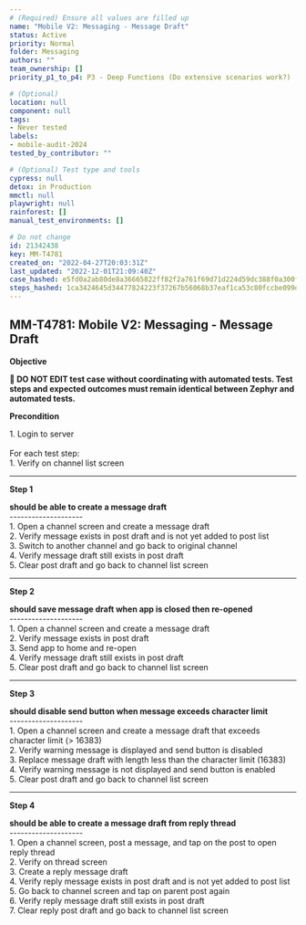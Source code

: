```yaml
---
# (Required) Ensure all values are filled up
name: "Mobile V2: Messaging - Message Draft"
status: Active
priority: Normal
folder: Messaging
authors: ""
team_ownership: []
priority_p1_to_p4: P3 - Deep Functions (Do extensive scenarios work?)

# (Optional)
location: null
component: null
tags:
- Never tested
labels: 
- mobile-audit-2024
tested_by_contributor: ""

# (Optional) Test type and tools
cypress: null
detox: in Production
mmctl: null
playwright: null
rainforest: []
manual_test_environments: []

# Do not change
id: 21342438
key: MM-T4781
created_on: "2022-04-27T20:03:31Z"
last_updated: "2022-12-01T21:09:40Z"
case_hashed: e5fd0a2ab80de8a36665822ff82f2a761f69d71d224d59dc388f0a300f8db75291526d618e4bf7b462e1f19aec7d66c6
steps_hashed: 1ca3424645d34477824223f37267b56068b37eaf1ca53c80fccbe099d243928a35e57298d97c6382bd17cd602580b006
---
```


<!-- (Auto-generated) Based on frontmatter's "key" and "name" -->

## MM-T4781: Mobile V2: Messaging - Message Draft

**Objective**

**🛑 DO NOT EDIT test case without coordinating with automated tests. Test steps and expected outcomes must remain identical between Zephyr and automated tests.**

**Precondition**

1\. Login to server\
\
For each test step:\
1\. Verify on channel list screen

---

**Step 1**

**should be able to create a message draft**\
\--------------------\
1\. Open a channel screen and create a message draft\
2\. Verify message exists in post draft and is not yet added to post list\
3\. Switch to another channel and go back to original channel\
4\. Verify message draft still exists in post draft\
5\. Clear post draft and go back to channel list screen

---

**Step 2**

**should save message draft when app is closed then re-opened**\
\--------------------\
1\. Open a channel screen and create a message draft\
2\. Verify message exists in post draft\
3\. Send app to home and re-open\
4\. Verify message draft still exists in post draft\
5\. Clear post draft and go back to channel list screen

---

**Step 3**

**should disable send button when message exceeds character limit**\
\--------------------\
1\. Open a channel screen and create a message draft that exceeds character limit (> 16383)\
2\. Verify warning message is displayed and send button is disabled\
3\. Replace message draft with length less than the character limit (16383)\
4\. Verify warning message is not displayed and send button is enabled\
5\. Clear post draft and go back to channel list screen

---

**Step 4**

**should be able to create a message draft from reply thread**\
\--------------------\
1\. Open a channel screen, post a message, and tap on the post to open reply thread\
2\. Verify on thread screen\
3\. Create a reply message draft\
4\. Verify reply message exists in post draft and is not yet added to post list\
5\. Go back to channel screen and tap on parent post again\
6\. Verify reply message draft still exists in post draft\
7\. Clear reply post draft and go back to channel list screen
